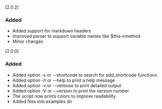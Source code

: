 [2.0.2]
### Added
- Added support for markdown headers
- Improved parser to support variable names like $this->method
- Minor changes

[2.0.0]
### Added
- Added option -s or --shortcode to search for add_shortcode functions
- Added option -h or --help to print a help message
- Added option -v or --verbose to print detailed output
- Added option -V or --version to print the version number
- The script now prints colors to improve readability.
- Added files into examples dir
